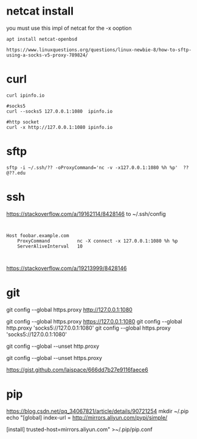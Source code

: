 # netcat install 
you must use this impl of netcat for the -x ooption
```
apt install netcat-openbsd

https://www.linuxquestions.org/questions/linux-newbie-8/how-to-sftp-using-a-socks-v5-proxy-789824/
```
# curl
```
curl ipinfo.io

#socks5
curl --socks5 127.0.0.1:1080  ipinfo.io

#http socket
curl -x http://127.0.0.1:1080 ipinfo.io
```

# sftp
```
sftp -i ~/.ssh/?? -oProxyCommand='nc -v -x127.0.0.1:1080 %h %p'  ??@??.edu
```
# ssh
https://stackoverflow.com/a/19162114/8428146
 to ~/.ssh/config
```


Host foobar.example.com
    ProxyCommand          nc -X connect -x 127.0.0.1:1080 %h %p
    ServerAliveInterval   10



```
https://stackoverflow.com/a/19213999/8428146


# git 

git config --global https.proxy http://127.0.0.1:1080
	
git config --global https.proxy https://127.0.0.1:1080
git config --global http.proxy 'socks5://127.0.0.1:1080'
git config --global https.proxy 'socks5://127.0.0.1:1080'

git config --global --unset http.proxy
	
git config --global --unset https.proxy

https://gist.github.com/laispace/666dd7b27e9116faece6

# pip
https://blog.csdn.net/qq_34067821/article/details/90721254
mkdir ~/.pip
echo "[global]
index-url = http://mirrors.aliyun.com/pypi/simple/
 
[install]
trusted-host=mirrors.aliyun.com" >~/.pip/pip.conf
